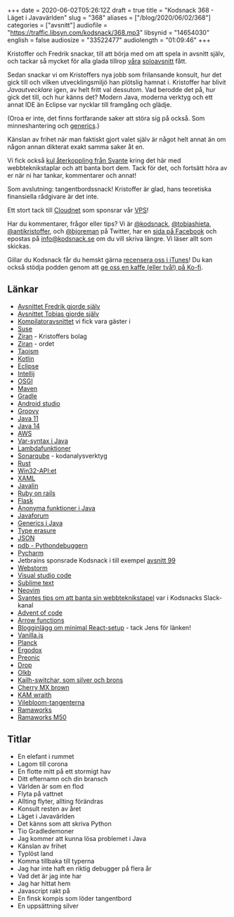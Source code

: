 +++
date = 2020-06-02T05:26:12Z
draft = true
title = "Kodsnack 368 - Läget i Javavärlden"
slug = "368"
aliases = ["/blog/2020/06/02/368"]
categories = ["avsnitt"]
audiofile = "https://traffic.libsyn.com/kodsnack/368.mp3"
libsynid = "14654030"
english = false
audiosize = "33522477"
audiolength = "01:09:46" 
+++

Kristoffer och Fredrik snackar, till att börja med om att spela in avsnitt själv, och tackar så mycket för alla glada tillrop [våra](https://kodsnack.se/363/)  [soloavsnitt](https://kodsnack.se/365/) fått.

Sedan snackar vi om Kristoffers nya jobb som frilansande konsult, hur det gick till och vilken utvecklingsmiljö han plötslig hamnat i.
Kristoffer har blivit *Javautvecklare* igen, av helt fritt val dessutom. Vad berodde det på, hur gick det till, och hur känns det? Modern Java, moderna verktyg och ett annat IDE än Eclipse var nycklar till framgång och glädje.

(Oroa er inte, det finns fortfarande saker att störa sig på också. Som minneshantering och [generics](https://en.wikipedia.org/wiki/Generics_in_Java).)

Känslan av frihet när man faktiskt gjort valet själv är något helt annat än om någon annan dikterat exakt samma saker åt en.

Vi fick också [kul återkoppling från Svante](https://podsnack.slack.com/archives/C024SRSB8/p1588772449302500) kring det här med webbteknikstaplar och att banta bort dem. Tack för det, och fortsätt höra av er när ni har tankar, kommentarer och annat!

Som avslutning: tangentbordssnack! Kristoffer är glad, hans teoretiska finansiella rådgivare är det inte.

Ett stort tack till [Cloudnet](http://www.cloudnet.se) som sponsrar vår [VPS](http://en.wikipedia.org/wiki/Virtual_private_server)!

Har du kommentarer, frågor eller tips? Vi är [@kodsnack](https://www.twitter.com/kodsnack), [@tobiashieta](https://www.twitter.com/tobiashieta), [@antikristoffer](https://www.twitter.com/antikristoffer), och [@bjoreman](https://www.twitter.com/bjoreman) på Twitter, har en [sida på Facebook](https://www.facebook.com/kodsnack) och epostas på [info@kodsnack.se](mailto:info@kodsnack.se) om du vill skriva längre. Vi läser allt som skickas.

Gillar du Kodsnack får du hemskt gärna [recensera oss i iTunes](http://itunes.apple.com/se/podcast/kodsnack/id561631498?l=en)! Du kan också stödja podden genom att <a href="https://ko-fi.com/kodsnack" rel="payment">ge oss en kaffe (eller två!) på Ko-fi</a>.

## Länkar ##
* [Avsnittet Fredrik gjorde själv](https://kodsnack.se/363/)
* [Avsnittet Tobias gjorde själv](https://kodsnack.se/365/)
* [Kompilatoravsnittet](https://kompilator.se/030/) vi fick vara gäster i
* [Suse](https://en.wikipedia.org/wiki/SUSE)
* [Ziran](https://ziran.se/) - Kristoffers bolag
* [Ziran](https://en.wikipedia.org/wiki/Ziran) - ordet
* [Taoism](https://en.wikipedia.org/wiki/Taoism)
* [Kotlin](https://en.wikipedia.org/wiki/Kotlin_%28programming_language%29)
* [Eclipse](https://en.wikipedia.org/wiki/Eclipse_%28software%29)
* [Intellij](https://en.wikipedia.org/wiki/IntelliJ_IDEA)
* [OSGI](https://en.wikipedia.org/wiki/OSGi)
* [Maven](https://en.wikipedia.org/wiki/Apache_Maven)
* [Gradle](https://en.wikipedia.org/wiki/Gradle)
* [Android studio](https://en.wikipedia.org/wiki/Android_Studio)
* [Groovy](https://en.wikipedia.org/wiki/Apache_Groovy)
* [Java 11](https://en.wikipedia.org/wiki/Java_version_history#Java_11)
* [Java 14](https://en.wikipedia.org/wiki/Java_version_history#Java_SE_14)
* [AWS](https://en.wikipedia.org/wiki/Amazon_Web_Services)
* [Var-syntax i Java](https://developers.redhat.com/blog/2018/05/25/simplify-local-variable-type-definition-using-the-java-10-var-keyword/)
* [Lambdafunktioner](https://en.wikipedia.org/wiki/Anonymous_function)
* [Sonarqube](https://www.sonarqube.org/) - kodanalysverktyg
* [Rust](https://www.rust-lang.org/)
* [Win32-API:et](https://en.wikipedia.org/wiki/Windows_API)
* [XAML](https://en.wikipedia.org/wiki/Extensible_Application_Markup_Language)
* [Javalin](https://javalin.io/)
* [Ruby on rails](https://rubyonrails.org/)
* [Flask](https://flask.palletsprojects.com/en/1.1.x/)
* [Anonyma funktioner i Java](https://hashnode.com/post/anonymous-functions-in-java-explained-cj1opkbj8000sml53bsq6r6cj)
* [Javaforum](http://www.jforum.se/jf/)
* [Generics i Java](https://en.wikipedia.org/wiki/Generics_in_Java)
* [Type erasure](https://javapapers.com/core-java/type-erasure/)
* [JSON](https://en.wikipedia.org/wiki/JSON)
* [pdb - Pythondebuggern](https://docs.python.org/3/library/pdb.html)
* [Pycharm](https://en.wikipedia.org/wiki/PyCharm)
* Jetbrains sponsrade Kodsnack i till exempel [avsnitt 99](https://kodsnack.se/99/)
* [Webstorm](https://www.jetbrains.com/webstorm/)
* [Visual studio code](https://en.wikipedia.org/wiki/Visual_Studio_Code)
* [Sublime text](https://en.wikipedia.org/wiki/Sublime_Text)
* [Neovim](https://en.wikipedia.org/wiki/Vim_%28text_editor%29#Neovim)
* [Svantes tips om att banta sin webbteknikstapel](https://podsnack.slack.com/archives/C024SRSB8/p1588772449302500) var i Kodsnacks Slack-kanal
* [Advent of code](https://adventofcode.com/)
* [Arrow functions](https://developer.mozilla.org/en-US/docs/Web/JavaScript/Reference/Functions/Arrow_functions)
* [Blogginlägg om minimal React-setup](https://jscomplete.com/learn/1rd-reactful) - tack Jens för länken!
* [Vanilla.js](http://vanilla-js.com/)
* [Planck](https://olkb.com/collections/planck)
* [Ergodox](https://ergodox-ez.com/)
* [Preonic](https://olkb.com/collections/preonic)
* [Drop](https://drop.com/home)
* [Olkb](https://olkb.com/)
* [Kailh-switchar, som silver och brons](https://www.keyboardco.com/blog/index.php/2017/11/an-introduction-to-kailh-switches-including-speed-box/)
* [Cherry MX brown](https://www.cherrymx.de/en/mx-original/mx-brown.html)
* [KAM wraith](https://candykeys.com/group-buys/kam-wraith)
* [Vilebloom-tangenterna](http://www.mechsupply.co.uk/product/sa-vilebloom)
* [Ramaworks](https://rama.works/)
* [Ramaworks M50](https://rama.works/#/m50a/)

## Titlar ##
* En elefant i rummet
* Lagom till corona
* En flotte mitt på ett stormigt hav
* Ditt efternamn och din bransch
* Världen är som en flod
* Flyta på vattnet
* Allting flyter, allting förändras
* Konsult resten av året
* Läget i Javavärlden
* Det känns som att skriva Python
* Tio Gradledemoner
* Jag kommer att kunna lösa problemet i Java
* Känslan av frihet
* Typlöst land
* Komma tillbaka till typerna
* Jag har inte haft en riktig debugger på flera år
* Vad det är jag inte har
* Jag har hittat hem
* Javascript rakt på
* En finsk kompis som löder tangentbord
* En uppsättning silver